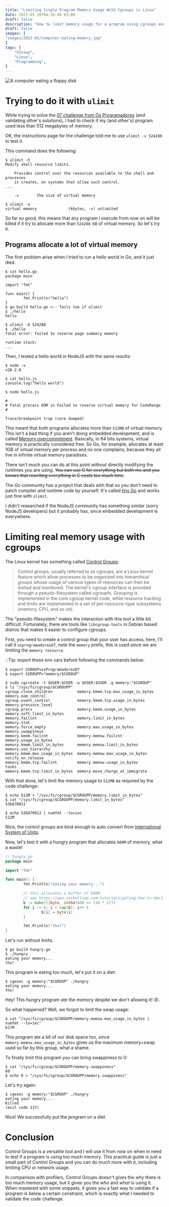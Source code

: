 ```yaml
---
title: "Limiting Single Program Memory Usage With Cgroups in Linux"
date: 2023-05-28T04:16:46-03:00
draft: false
description: "How to limit memory usage for a program using cgroups and why ulimit isn't good for it."
draft: false
images: [
"images/2023-05/computer-eating-memory.jpg"
]
tags: [
    "CGroup",
    "Linux",
    "Programming",
]
---
```

![A computer eating a floppy disk](/images/2023-05/computer-eating-memory.jpg#center "A hungry computer eating a floppy disk. Source: [Internet Archive, ROM magazine, 1977](https://archive.org/details/197708ROMV1I02/), illustrated by [Robert Grossman](https://www.robertgrossman.com/).")

# Trying to do it with `ulimit`

While trying to solve the [07 challenge from Os Programadores](https://osprogramadores.com/desafios/d07/) (and validating other's solutions), I had to check if my (and other's) program used less than 512 megabytes of memory.

OK, the instructions page for the challenge told me to use `ulimit -v 524288` to test it.

This command does the following:

```
$ ulimit -h
Modify shell resource limits.

    Provides control over the resources available to the shell and processes
    it creates, on systems that allow such control.
...

	-v        the size of virtual memory

$ ulimit -a
virtual memory              (kbytes, -v) unlimited
```

So far so good, this means that any program I execute from now on will be killed if it try to allocate more than `524288 KB` of virtual memory. So let's try it.

## Programs allocate a lot of virtual memory

The first problem arise when I tried to run a hello world in Go, and it just died.

```
$ cat hello.go
package main

import "fmt"

func main() {
        fmt.Println("hello")
}
$ go build hello.go <-- fails too if ulimit
$ ./hello
hello

$ ulimit -b 524288
$ ./hello
fatal error: failed to reserve page summary memory

runtime stack:
...
```

Then, I tested a hello world in NodeJS with the same results:

```
$ node -v
v20.2.0

$ cat hello.js
console.log("hello world")

$ node hello.js

#
# Fatal process OOM in Failed to reserve virtual memory for CodeRange
#

Trace/breakpoint trap (core dumped)
```

This meant that both programs allocates more than `512MB` of virtual memory. This isn't a bad thing if you aren't doing embedded development, and is called [Memory overcommitment](https://en.wikipedia.org/wiki/Memory_overcommitment). Basically, in 64 bits systems, virtual memory is practically considered free. So Go, for example, allocates at least 1GB of virtual memory per process and no one complains, because they all live in infinite virtual memory paradises.

There isn't much you can do at this point without directly modifying the runtimes you are using. ~~You can use C for everything but both me and you knows that rewriting everything in C costs too much time~~.

The Go community has a project that deals with that so you don't need to patch compiler and runtime code by yourself. It's called [tiny Go](https://tinygo.org/) and works just fine with `ulimit`.

I didn't researched if the NodeJS community has something similar (sorry NodeJS developers) but it probably has, since embedded development is everywhere.

# Limiting real memory usage with cgroups

The Linux kernel has something called [Control Groups](https://man7.org/linux/man-pages/man7/cgroups.7.html):

>	Control groups, usually referred to as cgroups, are a Linux kernel feature which allow processes to be organized into hierarchical groups whose usage of various types of resources can then be limited and monitored.  The kernel's cgroup interface is provided through a pseudo-filesystem called cgroupfs.  Grouping is implemented in the core cgroup kernel code, while resource tracking and limits are implemented in a set of per-resource-type subsystems (memory, CPU, and so on).

The "pseudo-filesystem" makes the interaction with this tool a little bit difficult. Fortunately, there are tools like `libcgroup-tools` in Debian based distros that makes it easier to configure cgroups.

First, you need to create a control group that your user has access, here, I'll call it `osprogramadoresD7`, note the `memory` prefix, this is used since we are limiting the `memory resource`.

💡Tip: export these env vars before following the commands below:
```
$ export CGROUP=osProgramadoresD7
$ export CGROUPP="memory/$CGROUP"
```

```
$ sudo cgcreate -t $USER:$USER -a $USER:$USER -g memory:"$CGROUP"
$ ls "/sys/fs/cgroup/$CGROUPP"
cgroup.clone_children           memory.kmem.tcp.max_usage_in_bytes  memory.oom_control
cgroup.event_control            memory.kmem.tcp.usage_in_bytes      memory.pressure_level
cgroup.procs                    memory.kmem.usage_in_bytes          memory.soft_limit_in_bytes
memory.failcnt                  memory.limit_in_bytes               memory.stat
memory.force_empty              memory.max_usage_in_bytes           memory.swappiness
memory.kmem.failcnt             memory.memsw.failcnt                memory.usage_in_bytes
memory.kmem.limit_in_bytes      memory.memsw.limit_in_bytes         memory.use_hierarchy
memory.kmem.max_usage_in_bytes  memory.memsw.max_usage_in_bytes     notify_on_release
memory.kmem.tcp.failcnt         memory.memsw.usage_in_bytes         tasks
memory.kmem.tcp.limit_in_bytes  memory.move_charge_at_immigrate
```

With that done, let's limit the memory usage to `512MB` as required by the code challenge:

```
$ echo 512M > "/sys/fs/cgroup/$CGROUPP/memory.limit_in_bytes"
$ cat "/sys/fs/cgroup/$CGROUPP/memory.limit_in_bytes"
536870912

$ echo 536870912 | numfmt --to=iec
512M
```

Nice, the control groups are kind enough to auto convert from [International System of Units](https://physics.nist.gov/cuu/Units/binary.html).

Now, let's test it with a hungry program that allocates `600M` of memory, what a waste!

```go
// hungry.go
package main

import "fmt"

func main() {
        fmt.Println("eating your memory...")

		// this allocates a buffer of 600M
        // see https://www.socketloop.com/tutorials/golang-how-to-declare-kilobyte-megabyte-gigabyte-terabyte-and-so-on
        b := make([]byte, int64(600 << (10 * 2)))
        for i := 0; i < cap(b); i++ {
                b[i] = byte(i)
        }

        fmt.Println("thx!")
}
```

Let's run without limits.

```
$ go build hungry.go
$ ./hungry
eating your memory...
thx!
```

This program is eating too much, let's put it on a diet:

```
$ cgexec -g memory:"$CGROUP" ./hungry
eating your memory...
thx!
```

Hey! This hungry program ate the memory despite we don't allowing it! 😠.

So what happened? Well, we forgot to limit the swap usage:

```
$ cat "/sys/fs/cgroup/$CGROUPP/memory.memsw.max_usage_in_bytes | numfmt --to=iec"
617M
```

This program ate a bit of our disk space too, since `memory.memsw.max_usage_in_bytes` gives us the maximum memory+swap used so far by this group, what a shame.

To finally limit this program you can bring swappiness to 0:

```
$ cat "/sys/fs/cgroup/$CGROUPP/memory.swappiness"
60
$ echo 0 > "/sys/fs/cgroup/$CGROUPP/memory.swappiness"
```

Let's try again:

```
$ cgexec -g memory:"$CGROUP" ./hungry
eating your memory...
Killed
(exit code 137)
```

Nice! We successfully put the program on a diet.

# Conclusion

Control Groups is a versatile tool and I will use it from now on when in need to test if a program is using too much memory. This practical guide is just a small part of Control Groups and you can do much more with it, including limiting CPU or network usage.

In comparison with profilers, Control Groups doesn't gives the *why* there is too much memory usage, but it gives you the *who* and *what* is using it. When mastered with some snippets, it gives you a fast way to validate if a program is below a certain constraint, which is exactly what I needed to validate the code challenge.


